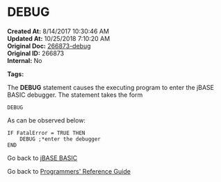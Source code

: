 # DEBUG

**Created At:** 8/14/2017 10:30:46 AM  
**Updated At:** 10/25/2018 7:10:20 AM  
**Original Doc:** [266873-debug](https://docs.jbase.com/36868-jbase-basic/266873-debug)  
**Original ID:** 266873  
**Internal:** No  

**Tags:**
<badge text='jbase debugger' vertical='middle' />

The **DEBUG** statement causes the executing program to enter the jBASE BASIC debugger. The statement takes the form

```
DEBUG
```

As can be observed below:

```
IF FatalError = TRUE THEN
    DEBUG ;*enter the debugger
END
```

Go back to [jBASE BASIC](./../README.md)

Go back to [Programmers' Reference Guide](./../../reference-guides/jbc/README.md)
